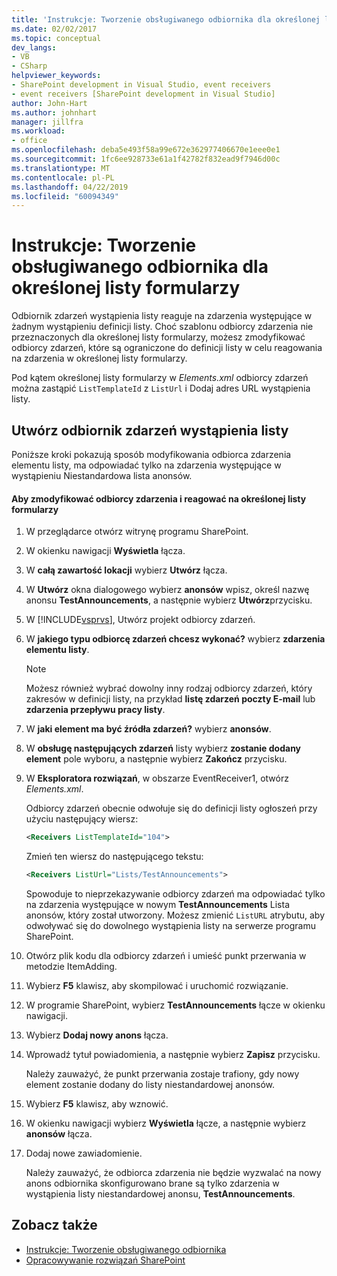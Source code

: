 ```yaml
---
title: 'Instrukcje: Tworzenie obsługiwanego odbiornika dla określonej listy formularzy | Dokumentacja firmy Microsoft'
ms.date: 02/02/2017
ms.topic: conceptual
dev_langs:
- VB
- CSharp
helpviewer_keywords:
- SharePoint development in Visual Studio, event receivers
- event receivers [SharePoint development in Visual Studio]
author: John-Hart
ms.author: johnhart
manager: jillfra
ms.workload:
- office
ms.openlocfilehash: deba5e493f58a99e672e362977406670e1eee0e1
ms.sourcegitcommit: 1fc6ee928733e61a1f42782f832ead9f7946d00c
ms.translationtype: MT
ms.contentlocale: pl-PL
ms.lasthandoff: 04/22/2019
ms.locfileid: "60094349"
---
```

# <a name="how-to-create-an-event-receiver-for-a-specific-list-instance"></a>Instrukcje: Tworzenie obsługiwanego odbiornika dla określonej listy formularzy
  Odbiornik zdarzeń wystąpienia listy reaguje na zdarzenia występujące w żadnym wystąpieniu definicji listy. Choć szablonu odbiorcy zdarzenia nie przeznaczonych dla określonej listy formularzy, możesz zmodyfikować odbiorcy zdarzeń, które są ograniczone do definicji listy w celu reagowania na zdarzenia w określonej listy formularzy.

 Pod kątem określonej listy formularzy w *Elements.xml* odbiorcy zdarzeń można zastąpić `ListTemplateId` z `ListUrl` i Dodaj adres URL wystąpienia listy.

## <a name="create-a-list-instance-event-receiver"></a>Utwórz odbiornik zdarzeń wystąpienia listy
 Poniższe kroki pokazują sposób modyfikowania odbiorca zdarzenia elementu listy, ma odpowiadać tylko na zdarzenia występujące w wystąpieniu Niestandardowa lista anonsów.

#### <a name="to-modify-an-event-receiver-to-respond-to-a-specific-list-instance"></a>Aby zmodyfikować odbiorcy zdarzenia i reagować na określonej listy formularzy

1. W przeglądarce otwórz witrynę programu SharePoint.

2. W okienku nawigacji **Wyświetla** łącza.

3. W **całą zawartość lokacji** wybierz **Utwórz** łącza.

4. W **Utwórz** okna dialogowego wybierz **anonsów** wpisz, określ nazwę anonsu **TestAnnouncements**, a następnie wybierz **Utwórz**przycisku.

5. W [!INCLUDE[vsprvs](../sharepoint/includes/vsprvs-md.md)], Utwórz projekt odbiorcy zdarzeń.

6. W **jakiego typu odbiorcę zdarzeń chcesz wykonać?** wybierz **zdarzenia elementu listy**.

    > [!NOTE]
    >  Możesz również wybrać dowolny inny rodzaj odbiorcy zdarzeń, który zakresów w definicji listy, na przykład **listę zdarzeń poczty E-mail** lub **zdarzenia przepływu pracy listy**.

7. W **jaki element ma być źródła zdarzeń?** wybierz **anonsów**.

8. W **obsługę następujących zdarzeń** listy wybierz **zostanie dodany element** pole wyboru, a następnie wybierz **Zakończ** przycisku.

9. W **Eksploratora rozwiązań**, w obszarze EventReceiver1, otwórz *Elements.xml*.

     Odbiorcy zdarzeń obecnie odwołuje się do definicji listy ogłoszeń przy użyciu następujący wiersz:

    ```xml
    <Receivers ListTemplateId="104">
    ```

     Zmień ten wiersz do następującego tekstu:

    ```xml
    <Receivers ListUrl="Lists/TestAnnouncements">
    ```

     Spowoduje to nieprzekazywanie odbiorcy zdarzeń ma odpowiadać tylko na zdarzenia występujące w nowym **TestAnnouncements** Lista anonsów, który został utworzony. Możesz zmienić `ListURL` atrybutu, aby odwoływać się do dowolnego wystąpienia listy na serwerze programu SharePoint.

10. Otwórz plik kodu dla odbiorcy zdarzeń i umieść punkt przerwania w metodzie ItemAdding.

11. Wybierz **F5** klawisz, aby skompilować i uruchomić rozwiązanie.

12. W programie SharePoint, wybierz **TestAnnouncements** łącze w okienku nawigacji.

13. Wybierz **Dodaj nowy anons** łącza.

14. Wprowadź tytuł powiadomienia, a następnie wybierz **Zapisz** przycisku.

     Należy zauważyć, że punkt przerwania zostaje trafiony, gdy nowy element zostanie dodany do listy niestandardowej anonsów.

15. Wybierz **F5** klawisz, aby wznowić.

16. W okienku nawigacji wybierz **Wyświetla** łącze, a następnie wybierz **anonsów** łącza.

17. Dodaj nowe zawiadomienie.

     Należy zauważyć, że odbiorca zdarzenia nie będzie wyzwalać na nowy anons odbiornika skonfigurowano brane są tylko zdarzenia w wystąpienia listy niestandardowej anonsu, **TestAnnouncements**.

## <a name="see-also"></a>Zobacz także
- [Instrukcje: Tworzenie obsługiwanego odbiornika](../sharepoint/how-to-create-an-event-receiver.md)
- [Opracowywanie rozwiązań SharePoint](../sharepoint/developing-sharepoint-solutions.md)
